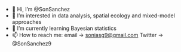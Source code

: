 - 👋 Hi, I’m @SonSanchez
- 👀 I’m interested in data analysis, spatial ecology and mixed-model approaches
- 🌱 I’m currently learning Bayesian statistics
- 📫 How to reach me: email -> soniasg9@gmail.com Twitter -> @SonSanchez9

<!---
SonSanchez/SonSanchez is a ✨ special ✨ repository because its `README.md` (this file) appears on your GitHub profile.
You can click the Preview link to take a look at your changes.
--->
